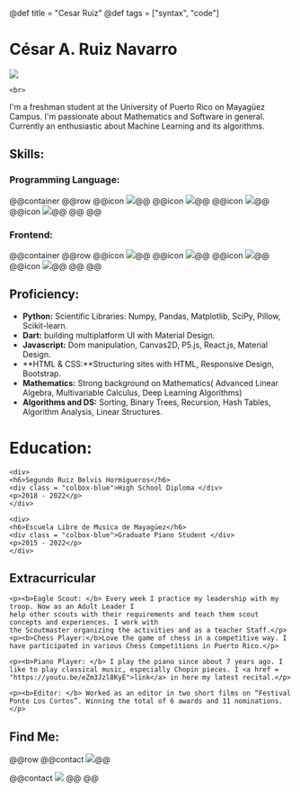 @def title = "Cesar Ruiz"
@def tags = ["syntax", "code"]

# César A. Ruiz Navarro

<!--\tableofcontents <!-- you can use \toc as well -->
![](/assets/phto.jpg)
~~~
<br>
~~~
I'm a freshman student at the University of Puerto Rico on Mayagüez Campus. I'm passionate about Mathematics and Software in general. Currently an enthusiastic about Machine Learning and its algorithms.


## Skills:
### Programming Language:
@@container
@@row
@@icon [![](assets/python.png)](https://www.python.org/about/website/)@@
@@icon [![](assets/js.png)](https://developer.mozilla.org/en-US/docs/Web/JavaScript)@@
@@icon [![](assets/dart.svg)](https://dart.dev/)@@
@@icon [![](assets/cpp.png)](https://www.w3schools.com/cpp/cpp_intro.asp)@@
@@
@@
### Frontend:
@@container
@@row
@@icon [![](assets/html.png)](https://en.wikipedia.org/wiki/HTML)@@
@@icon [![](assets/css.png)](https://developer.mozilla.org/en-US/docs/Web/CSS)@@
@@icon [![](assets/flutter-logo.png)](https://flutter.dev/)@@
@@icon [![](assets/pyqt.png)](https://doc.qt.io/qtforpython/)@@
@@
@@
## Proficiency:
* **Python:** Scientific Libraries: Numpy, Pandas, Matplotlib, SciPy,
        Pillow, Scikit-learn.
* **Dart:** building multiplatform UI with Material Design.
* **Javascript:** Dom manipulation, Canvas2D, P5.js, React.js, Material Design.
* **HTML & CSS:**Structuring sites with HTML, Responsive Design, Bootstrap.
* **Mathematics:** Strong background on Mathematics( Advanced Linear Algebra,
        Multivariable Calculus, Deep Learning Algorithms)
* **Algorithms and DS:** Sorting, Binary Trees, Recursion, Hash Tables, Algorithm Analysis, Linear Structures.

# Education:
~~~
<div>
<h6>Segundo Ruiz Belvis Hormigueros</h6>
<div class = "colbox-blue">High School Diploma </div>
<p>2018 - 2022</p>
</div>
~~~


~~~
<div>
<h6>Escuela Libre de Musica de Mayagüez</h6>
<div class = "colbox-blue">Graduate Piano Student </div>
<p>2015 - 2022</p>
</div>
~~~


## Extracurricular
~~~
<p><b>Eagle Scout: </b> Every week I practice my leadership with my troop. Now as an Adult Leader I 
help other scouts with their requirements and teach them scout concepts and experiences. I work with 
the Scoutmaster organizing the activities and as a teacher Staff.</p>
<p><b>Chess Player:</b>Love the game of chess in a competitive way. I have participated in various Chess Competitions in Puerto Rico.</p>

<p><b>Piano Player: </b> I play the piano since about 7 years ago. I like to play classical music, especially Chopin pieces. I <a href = "https://youtu.be/eZm3Jzl8KyE">link</a> in here my latest recital.</p>

<p><b>Editor: </b> Worked as an editor in two short films on “Festival Ponte Los Cortos”. Winning the total of 6 awards and 11 nominations.</p>

~~~
## Find Me:

@@row
@@contact [![](/assets/github.png)](https://github.com/Cruiz102)@@

@@contact [![](/assets/youtube.png)](https://www.youtube.com/channel/UCgsPQiDKRPgj44ieexKTgRA) @@
@@

